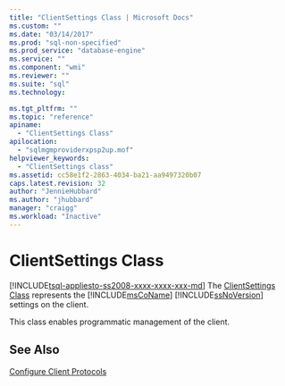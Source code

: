```yaml
---
title: "ClientSettings Class | Microsoft Docs"
ms.custom: ""
ms.date: "03/14/2017"
ms.prod: "sql-non-specified"
ms.prod_service: "database-engine"
ms.service: ""
ms.component: "wmi"
ms.reviewer: ""
ms.suite: "sql"
ms.technology: 

ms.tgt_pltfrm: ""
ms.topic: "reference"
apiname: 
  - "ClientSettings Class"
apilocation: 
  - "sqlmgmproviderxpsp2up.mof"
helpviewer_keywords: 
  - "ClientSettings class"
ms.assetid: cc58e1f2-2863-4034-ba21-aa9497320b07
caps.latest.revision: 32
author: "JennieHubbard"
ms.author: "jhubbard"
manager: "craigg"
ms.workload: "Inactive"
---
```

# ClientSettings Class
[!INCLUDE[tsql-appliesto-ss2008-xxxx-xxxx-xxx-md](../../includes/tsql-appliesto-ss2008-xxxx-xxxx-xxx-md.md)]
  The [ClientSettings Class](../../relational-databases/wmi-provider-configuration-classes/clientsettings-class.md) represents the [!INCLUDE[msCoName](../../includes/msconame-md.md)] [!INCLUDE[ssNoVersion](../../includes/ssnoversion-md.md)] settings on the client.  
  
 This class enables programmatic management of the client.  
  
## See Also  
 [Configure Client Protocols](http://technet.microsoft.com/library/ms181035.aspx)  
  
  

